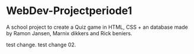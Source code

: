 # WebDev-Projectperiode1
A school project to create a Quiz game in HTML, CSS + an database
made by Ramon Jansen, Marnix dikkers and Rick beniers.

test change.
test change 02.
